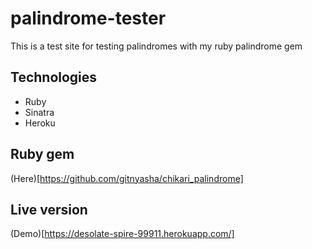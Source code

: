 # palindrome-tester
This is a test site for testing palindromes with my ruby palindrome gem

## Technologies
- Ruby
- Sinatra
- Heroku

## Ruby gem
(Here)[https://github.com/gitnyasha/chikari_palindrome]

## Live version

(Demo)[https://desolate-spire-99911.herokuapp.com/]
